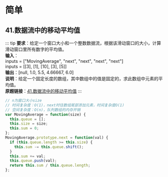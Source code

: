 # 简单

## 41.数据流中的移动平均值
::: tip
**要求**：给定一个窗口大小和一个整数数据流，根据该滑动窗口的大小，计算滑动窗口里所有数字的平均值。  
**输入**：  
inputs = ["MovingAverage", "next", "next", "next", "next"]  
inputs = [[3], [1], [10], [3], [5]]   
**输出**：[null, 1.0, 5.5, 4.66667, 6.0]   
**说明**：给定一个固定长度的数组，其中数组中的值是固定的，求此数组中元素的平均值。   
**原题链接**：[41.数据流中的移动平均值](https://leetcode.cn/problems/qIsx9U) 
:::
```js
// n为窗口大小size
// 时间复杂度：O(1)，next时往数组尾部添加元素，时间复杂度O(1)
// 空间复杂度：O(n)，队列数组的内存开销
var MovingAverage = function(size) {
  this.queue = [];
  this.size = size;
  this.sum = 0;
};
MovingAverage.prototype.next = function(val) {
  if (this.queue.length >= this.size) {
    this.sum -= this.queue.shift();
  }
  this.sum += val;
  this.queue.push(val);
  return this.sum / this.queue.length;
};
```